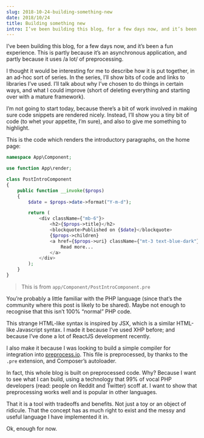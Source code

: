 ```yaml
---
slug: 2018-10-24-building-something-new
date: 2018/10/24
title: Building something new
intro: I’ve been building this blog, for a few days now, and it’s been a fun experience. This is partly because it’s an asynchronous application, and partly because it uses /a lot/ of preprocessing.
---
```


I’ve been building this blog, for a few days now, and it’s been a fun experience. This is partly because it’s an asynchronous application, and partly because it uses /a lot/ of preprocessing.

I thought it would be interesting for me to describe how it is put together, in an ad-hoc sort of series. In the series, I’ll show bits of code and links to libraries I’ve used. I’ll talk about why I’ve chosen to do things in certain ways, and what I could improve (short of deleting everything and starting over with a mature framework).

I’m not going to start today, because there’s a bit of work involved in making sure code snippets are rendered nicely. Instead, I’ll show you a tiny bit of code (to whet your appetite, I’m sure), and also to give me something to highlight.

This is the code which renders the introductory paragraphs, on the home page:

```php
namespace App\Component;

use function App\render;

class PostIntroComponent
{
    public function __invoke($props)
    {
        $date = $props->date->format("Y-m-d");

        return (
            <div className={"mb-6"}>
                <h2>{$props->title}</h2>
                <blockquote>Published on {$date}</blockquote>
                {$props->children}
                <a href={$props->uri} className={"mt-3 text-blue-dark"}>
                    Read more...
                </a>
            </div>
        );
    }
}
```

> This is from `app/Component/PostIntroComponent.pre`

You’re probably a little familiar with the PHP language (since that’s the community where this post is likely to be shared). Maybe not enough to recognise that this isn’t 100% “normal” PHP code.

This strange HTML-like syntax is inspired by JSX, which is a similar HTML-like Javascript syntax. I made it because I’ve used XHP before; and because I’ve done a lot of ReactJS development recently.

I also make it because I was looking to build a simple compiler for integration into [preprocess.io](https://preprocess.io). This file is preprocessed, by thanks to the `.pre` extension, and Composer’s autoloader.

In fact, this whole blog is built on preprocessed code. Why? Because I want to see what I can build, using a technology that 99% of vocal PHP developers (read: people on Reddit and Twitter) scoff at. I want to show that preprocessing works well and is popular in other languages.

That it is a tool with tradeoffs and benefits. Not just a toy or an object of ridicule. That the concept has as much right to exist and the messy and useful language I have implemented it in.

Ok, enough for now.

